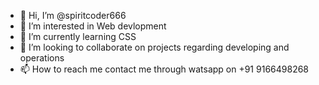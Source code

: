 - 👋 Hi, I’m @spiritcoder666 
- 👀 I’m interested in Web devlopment
- 🌱 I’m currently learning CSS
- 💞️ I’m looking to collaborate on projects regarding developing and operations
- 📫 How to reach me contact me through watsapp on +91 9166498268

<!---
spiritcoder666/spiritcoder666 is a ✨ special ✨ repository because its `README.md` (this file) appears on your GitHub profile.
You can click the Preview link to take a look at your changes.
--->
